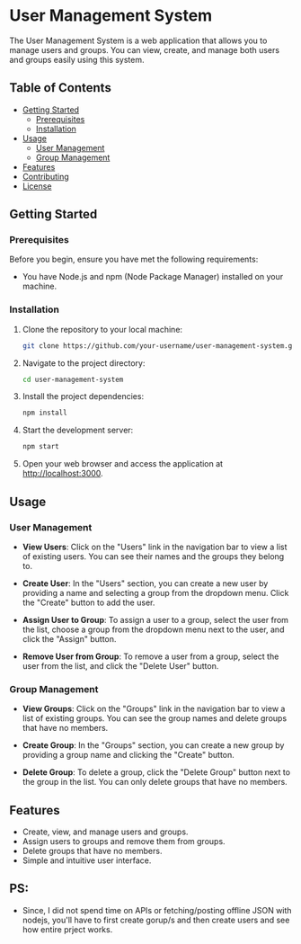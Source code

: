 # User Management System

The User Management System is a web application that allows you to manage users and groups. You can view, create, and manage both users and groups easily using this system.

## Table of Contents

- [Getting Started](#getting-started)
  - [Prerequisites](#prerequisites)
  - [Installation](#installation)
- [Usage](#usage)
  - [User Management](#user-management)
  - [Group Management](#group-management)
- [Features](#features)
- [Contributing](#contributing)
- [License](#license)

## Getting Started

### Prerequisites

Before you begin, ensure you have met the following requirements:

- You have Node.js and npm (Node Package Manager) installed on your machine.

### Installation

1. Clone the repository to your local machine:

   ```bash
   git clone https://github.com/your-username/user-management-system.git
   ```

2. Navigate to the project directory:

   ```bash
   cd user-management-system
   ```

3. Install the project dependencies:

   ```bash
   npm install
   ```

4. Start the development server:

   ```bash
   npm start
   ```

5. Open your web browser and access the application at [http://localhost:3000](http://localhost:3000).

## Usage

### User Management

- **View Users**: Click on the "Users" link in the navigation bar to view a list of existing users. You can see their names and the groups they belong to.

- **Create User**: In the "Users" section, you can create a new user by providing a name and selecting a group from the dropdown menu. Click the "Create" button to add the user.

- **Assign User to Group**: To assign a user to a group, select the user from the list, choose a group from the dropdown menu next to the user, and click the "Assign" button.

- **Remove User from Group**: To remove a user from a group, select the user from the list, and click the "Delete User" button.

### Group Management

- **View Groups**: Click on the "Groups" link in the navigation bar to view a list of existing groups. You can see the group names and delete groups that have no members.

- **Create Group**: In the "Groups" section, you can create a new group by providing a group name and clicking the "Create" button.

- **Delete Group**: To delete a group, click the "Delete Group" button next to the group in the list. You can only delete groups that have no members.

## Features

- Create, view, and manage users and groups.
- Assign users to groups and remove them from groups.
- Delete groups that have no members.
- Simple and intuitive user interface.

## PS: 

- Since, I did not spend time on APIs or fetching/posting offline JSON with nodejs, you'll have to first create gorup/s and then create users and see how entire prject works.

